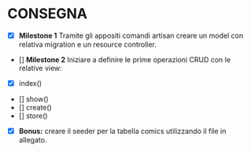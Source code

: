 # CONSEGNA

- [x] **Milestone 1**
Tramite gli appositi comandi artisan creare un model con relativa migration e un resource controller.
- [] **Milestone 2**
Iniziare a definire le prime operazioni CRUD con le relative view:
- [x] index()
- [] show()
- [] create()
- [] store()

- [x] **Bonus:** creare il seeder per la tabella comics utilizzando il file in allegato.